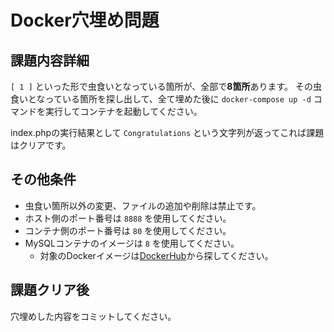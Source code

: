 # Docker穴埋め問題
## 課題内容詳細
`[ 1 ]` といった形で虫食いとなっている箇所が、全部で**8箇所**あります。
その虫食いとなっている箇所を探し出して、全て埋めた後に `docker-compose up -d` コマンドを実行してコンテナを起動してください。

index.phpの実行結果として `Congratulations` という文字列が返ってこれば課題はクリアです。

## その他条件
- 虫食い箇所以外の変更、ファイルの追加や削除は禁止です。
- ホスト側のポート番号は `8888` を使用してください。
- コンテナ側のポート番号は `80` を使用してください。
- MySQLコンテナのイメージは `8` を使用してください。
    - 対象のDockerイメージは[DockerHub](https://hub.docker.com/)から探してください。


## 課題クリア後
穴埋めした内容をコミットしてください。